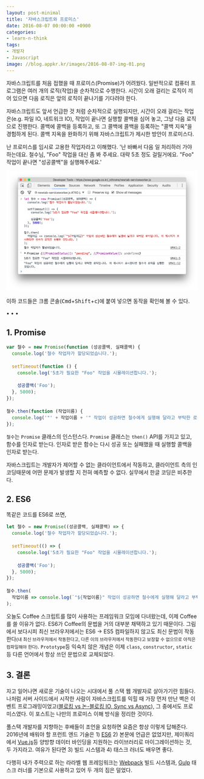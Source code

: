 ```yaml
---
layout: post-minimal
title: '자바스크립트와 프로미스' 
date: 2016-08-07 00:00:00 +0900
categories:
- learn-n-think
tags:
- 개발자
- Javascript
image: //blog.appkr.kr/images/2016-08-07-img-01.png
---
```


자바스크립트를 처음 접했을 때 프로미스(Promise)가 어려웠다. 일반적으로 컴퓨터 프로그램은 여러 개의 로직(작업)을 순차적으로 수행한다. 시간이 오래 걸리는 로직이 끼어 있으면 다음 로직은 앞의 로직이 끝나기를 기다려야 한다. 

자바스크립트도 앞서 언급한 것 처럼 순차적으로 실행되지만, 시간이 오래 걸리는 작업은(e.g. 파일 IO, 네트워크 IO), 작업이 끝나면 실행할 콜백을 심어 놓고, 그냥 다음 로직으로 진행한다. 콜백에 콜백을 등록하고, 또 그 콜백에 콜백을 등록하는 "콜백 지옥"을 경험하게 된다. 콜백 지옥을 완화하기 위해 자바스크립트가 제시한 방안이 프로미스다. 

난 프로미스를 임시로 고용한 작업자라고 이해했다. '난 바빠서 다음 일 처리하러 가야 하는데요. 철수님, "Foo" 작업을 대신 좀 봐 주세요. 대략 5초 정도 걸릴거에요. "Foo" 작업이 끝나면 "성공콜백"을 실행해주세요.'

[![Promise](/images/2016-08-07-img-01.png)](/images/2016-08-07-img-01.png)

이하 코드들은 크롬 콘솔(<kbd>Cmd</kbd>+<kbd>Shift</kbd>+<kbd>c</kbd>)에 붙여 넣으면 동작을 확인해 볼 수 있다.

<!--more-->
<div class="spacer">• • •</div>

## 1. Promise

```javascript
var 철수 = new Promise(function (성공콜백, 실패콜백) {
  console.log('철수 작업자가 할당되었습니다.');
  
  setTimeout(function () {
    console.log('5초가 필요한 "Foo" 작업을 시뮬레이션합니다.');
    
    성공콜백('Foo');
  }, 5000);
});

철수.then(function (작업이름) {
  console.log('"' + 작업이름 + '" 작업이 성공하면 철수에게 실행해 달라고 부탁한 로직입니다. 이 메시지가 표시된다면 철수가 로직을 실행한 것입니다.');
});
```

`철수`는 `Promise` 클래스의 인스턴스다. `Promise` 클래스는 `then()` API를 가지고 있고, 함수를 인자로 받는다. 인자로 받은 함수는 다시 성공 또는 실패했을 때 실행할 콜백을 인자로 받는다. 

자바스크립트는 개발자가 제어할 수 없는 클라이언트에서 작동하고, 클라이언트 측의 인코딩때문에 어떤 문제가 발생할 지 전혀 예측할 수 없다. 실무에서 한글 코딩은 비추한다.

## 2. ES6

똑같은 코드를 ES6로 쓰면,

```javascript
let 철수 = new Promise((성공콜백, 실패콜백) => {
  console.log('철수 작업자가 할당되었습니다.');
  
  setTimeout(() => {
    console.log('5초가 필요한 "Foo" 작업을 시뮬레이션합니다.');
    
    성공콜백('Foo');
  }, 5000);
});

철수.then(
  작업이름 => console.log(`"${작업이름}" 작업이 성공하면 철수에게 실행해 달라고 부탁한 로직입니다. 이 메시지가 표시된다면 철수가 로직을 실행한 것입니다.`)
);
```

오늘도 Coffee 스크립트를 많이 사용하는 프레임워크 모임에 다녀왔는데, 이제 Coffee를 쓸 이유가 없다. ES6가 Coffee의 문법을 거의 대부분 채택하고 있기 때문이다. 그림에서 보다시피 최신 브라우저에서는 ES6 -> ES5 컴파일하지 않고도 최신 문법이 작동한다<small>(내 최신 브라우저에서 작동한다고, 다른 이의 브라우저에서 작동한다고 보장할 수 없으므로 아직은 컴파일해야 한다)</small>. `Prototype`등 익숙치 않은 개념은 이제 `class`, `constructor`, `static` 등 다른 언어에서 항상 쓰던 문법으로 교체되었다.

## 3. 결론

자고 일어나면 새로운 기술이 나오는 시대에서 풀 스택 웹 개발자로 살아가기란 힘들다. 나처럼 서버 사이드에서 시작한 사람이 자바스크립트를 익힐 때 가장 먼저 만난 벽은 이벤트 프로그래밍이었고([블로킹 vs 논-블로킹 IO, Sync vs Async](//laravel.io/bin/zjvNv)), 그 중에서도 프로미스였다. 이 포스트는 나만의 프로미스 이해 방식을 정리한 것이다.

풀스택 개발자를 지향하는 후배들이 조언을 요청하면 요즘은 항상 이렇게 답해준다. 2016년에 배워야 할 프런트 엔드 기술은 1) [ES6](//es6-features.org) 2) 본문에 언급은 없었지만, 제이쿼리에서 [Vue.js](//vuejs.org/)등 양방향 데이터 바인딩을 지원하는 라이브러리로 마이그레이션하는 것, 두 가지라고. 여유가 된다면 3) 빌드 시스템과 4) 태스크 러너도 배우면 좋다. 

다행히 내가 주력으로 하는 라라벨 웹 프레임워크는 [Webpack](//webpack.github.io/) 빌드 시스템과, [Gulp](//gulpjs.com/) 태스크 러너를 기본으로 사용하고 있어 두 개의 짐은 덜었다.  
